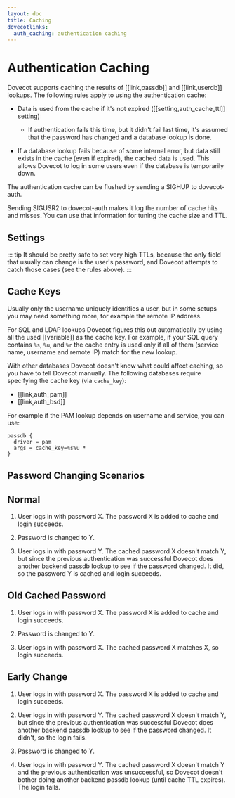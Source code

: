 ```yaml
---
layout: doc
title: Caching
dovecotlinks:
  auth_caching: authentication caching
---
```


# Authentication Caching

Dovecot supports caching the results of [[link,passdb]] and [[link,userdb]]
lookups. The following rules apply to using the authentication cache:

- Data is used from the cache if it's not expired ([[setting,auth_cache_ttl]]
  setting)

  - If authentication fails this time, but it didn't fail last time,
    it's assumed that the password has changed and a database lookup
    is done.

- If a database lookup fails because of some internal error, but data
  still exists in the cache (even if expired), the cached data is used.
  This allows Dovecot to log in some users even if the database is
  temporarily down.

The authentication cache can be flushed by sending a SIGHUP to
dovecot-auth.

Sending SIGUSR2 to dovecot-auth makes it log the number of cache hits
and misses. You can use that information for tuning the cache size and
TTL.

## Settings

::: tip
It should be pretty safe to set very high TTLs, because the only field
that usually can change is the user's password, and Dovecot attempts to
catch those cases (see the rules above).
:::

<SettingsComponent tag="auth_cache" />

## Cache Keys

Usually only the username uniquely identifies a user, but in some setups
you may need something more, for example the remote IP address.

For SQL and LDAP lookups Dovecot figures this out automatically by using
all the used [[variable]] as the cache key. For example,
if your SQL query contains `%s`, `%u`, and `%r` the cache entry is used only
if all of them (service name, username and remote IP) match for the new lookup.

With other databases Dovecot doesn't know what could affect caching, so
you have to tell Dovecot manually. The following databases require
specifying the cache key (via `cache_key`):

- [[link,auth_pam]]
- [[link,auth_bsd]]

For example if the PAM lookup depends on username and service, you can
use:

```[dovecot.conf]
passdb {
  driver = pam
  args = cache_key=%s%u *
}
```

## Password Changing Scenarios

## Normal

1. User logs in with password X. The password X is added to cache and
   login succeeds.

2. Password is changed to Y.

3. User logs in with password Y. The cached password X doesn't match Y,
   but since the previous authentication was successful Dovecot does
   another backend passdb lookup to see if the password changed. It did,
   so the password Y is cached and login succeeds.

## Old Cached Password

1. User logs in with password X. The password X is added to cache and
   login succeeds.

2. Password is changed to Y.

3. User logs in with password X. The cached password X matches X, so
   login succeeds.

## Early Change

1. User logs in with password X. The password X is added to cache and
   login succeeds.

2. User logs in with password Y. The cached password X doesn't match Y,
   but since the previous authentication was successful Dovecot does
   another backend passdb lookup to see if the password changed. It
   didn't, so the login fails.

3. Password is changed to Y.

4. User logs in with password Y. The cached password X doesn't match Y
   and the previous authentication was unsuccessful, so Dovecot doesn't
   bother doing another backend passdb lookup (until cache TTL expires).
   The login fails.
